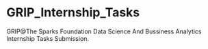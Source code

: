 # GRIP_Internship_Tasks
GRIP@The Sparks Foundation 
Data Science And Bussiness Analytics Internship Tasks Submission.
